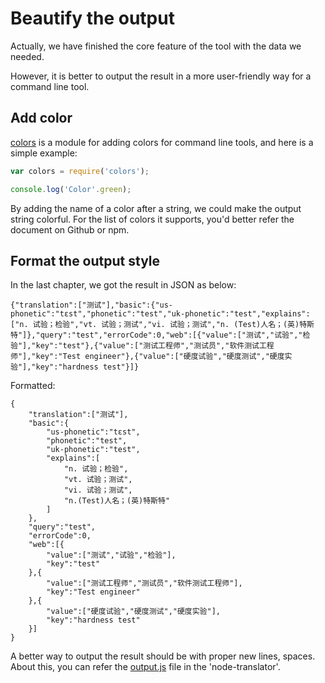 # Beautify the output

Actually, we have finished the core feature of the tool with the data we needed.

However, it is better to output the result in a more user-friendly way for a command line tool.

## Add color

[colors](https://www.npmjs.com/package/colors) is a module for adding colors for command line tools, and here is a simple example:

```js
var colors = require('colors');

console.log('Color'.green);
```

By adding the name of a color after a string, we could make the output string colorful. For the list of colors it supports, you'd better refer the document on Github or npm.

## Format the output style

In the last chapter, we got the result in JSON as below:

    {"translation":["测试"],"basic":{"us-phonetic":"tɛst","phonetic":"test","uk-phonetic":"test","explains":["n. 试验；检验","vt. 试验；测试","vi. 试验；测试","n. (Test)人名；(英)特斯特"]},"query":"test","errorCode":0,"web":[{"value":["测试","试验","检验"],"key":"test"},{"value":["测试工程师","测试员","软件测试工程师"],"key":"Test engineer"},{"value":["硬度试验","硬度测试","硬度实验"],"key":"hardness test"}]}

Formatted:

    {
        "translation":["测试"],
        "basic":{
            "us-phonetic":"tɛst",
            "phonetic":"test",
            "uk-phonetic":"test",
            "explains":[
                "n. 试验；检验",
                "vt. 试验；测试",
                "vi. 试验；测试",
                "n.(Test)人名；(英)特斯特"
            ]
        },
        "query":"test",
        "errorCode":0,
        "web":[{
            "value":["测试","试验","检验"],
            "key":"test"
        },{
            "value":["测试工程师","测试员","软件测试工程师"],
            "key":"Test engineer"
        },{
            "value":["硬度试验","硬度测试","硬度实验"],
            "key":"hardness test"
        }]
    }

A better way to output the result should be with proper new lines, spaces. About this, you can refer the [output.js](https://github.com/SFantasy/node-translator/blob/master/lib/output.js) file in the 'node-translator'.
